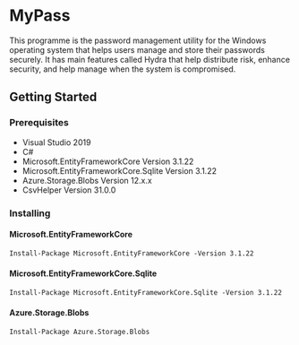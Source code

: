 # MyPass
This programme is the password management utility for the Windows operating system that helps users manage and store their passwords securely. It has main features called Hydra that help distribute risk, enhance security, and help manage when the system is compromised.
## Getting Started
### Prerequisites
* Visual Studio 2019
* C#
* Microsoft.EntityFrameworkCore              Version 3.1.22
* Microsoft.EntityFrameworkCore.Sqlite       Version 3.1.22
* Azure.Storage.Blobs                        Version 12.x.x           
* CsvHelper                                  Version 31.0.0
### Installing
#### Microsoft.EntityFrameworkCore
```md
Install-Package Microsoft.EntityFrameworkCore -Version 3.1.22
```
#### Microsoft.EntityFrameworkCore.Sqlite 
```md
Install-Package Microsoft.EntityFrameworkCore.Sqlite -Version 3.1.22
```
#### Azure.Storage.Blobs 
```md
Install-Package Azure.Storage.Blobs
```
